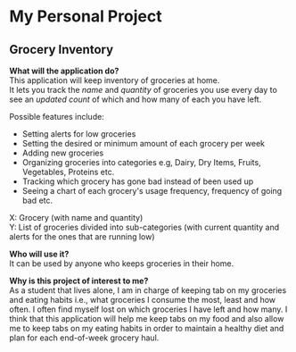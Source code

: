 # My Personal Project

## Grocery Inventory

**What will the application do?** <br>
This application will keep inventory of groceries at home.<br>
It lets you track the *name* and *quantity* of groceries you use every day to 
see an *updated count* of which and how many of each you have left. <br>

Possible features include: 
* Setting alerts for low groceries
* Setting the desired or minimum amount of each grocery per week
* Adding new groceries
* Organizing groceries into categories e.g, Dairy, Dry Items, Fruits, Vegetables, Proteins etc.
* Tracking which grocery has gone bad instead of been used up
* Seeing a chart of each grocery's usage frequency, frequency of going bad etc.

X: Grocery (with name and quantity) <br>
Y: List of groceries divided into sub-categories (with current quantity
and alerts for the ones that are running low)

**Who will use it?**<br>
It can be used by anyone who keeps groceries in their home.

**Why is this project of interest to me?** <br>
As a student that lives alone, I am in charge of keeping tab on my groceries 
and eating habits i.e., what groceries I consume the most, least and how often.
I often find myself lost on which groceries I have left and how many. 
I think that this application will help me keep tabs on my food and also allow
me to keep tabs on my eating habits in order to maintain a healthy diet and 
plan for each end-of-week grocery haul.
